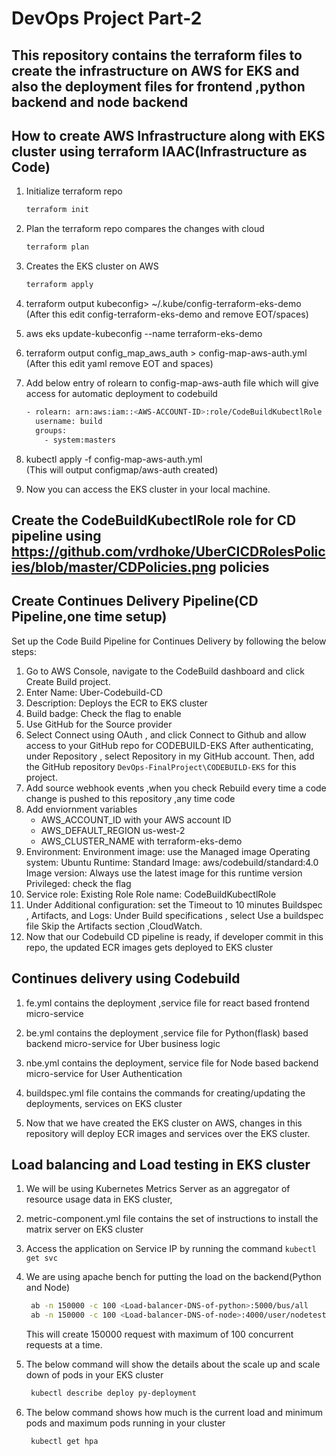 # DevOps Project Part-2

## This repository contains the terraform files to create the infrastructure on AWS for EKS and also the deployment files for frontend ,python backend and node backend 

## How to create AWS Infrastructure along with EKS cluster using terraform IAAC(Infrastructure as Code)

 1. Initialize terraform repo
    ```bash
    terraform init
    ```
 2. Plan the terraform repo compares the changes with cloud
    ```bash
    terraform plan
    ```
 3. Creates the EKS cluster on AWS
    ```bash
    terraform apply
    ```
 4. terraform output kubeconfig> ~/.kube/config-terraform-eks-demo\
      (After this edit config-terraform-eks-demo and remove EOT/spaces)
 5. aws eks update-kubeconfig --name terraform-eks-demo
 6. terraform output config_map_aws_auth > config-map-aws-auth.yml\
      (After this edit yaml remove EOT and spaces)
 7. Add below entry of rolearn to config-map-aws-auth file which will give access for automatic deployment to codebuild
    ```bash
    - rolearn: arn:aws:iam::<AWS-ACCOUNT-ID>:role/CodeBuildKubectlRole
      username: build
      groups:
        - system:masters
    ```
 8. kubectl apply -f config-map-aws-auth.yml\
      (This will output configmap/aws-auth created)    
 
 9. Now you can access the EKS cluster in your local machine.

## Create the CodeBuildKubectlRole role for CD pipeline using https://github.com/vrdhoke/UberCICDRolesPolicies/blob/master/CDPolicies.png policies

## Create Continues Delivery Pipeline(CD Pipeline,one time setup)

Set up the Code Build Pipeline for Continues Delivery by following the below steps:

   1. Go to AWS Console, navigate to the CodeBuild dashboard and click Create Build project.
   2. Enter  Name: Uber-Codebuild-CD
   3. Description: Deploys the ECR to EKS cluster
   4. Build badge: Check the flag to enable
   5. Use GitHub for the Source provider
   6. Select Connect using OAuth , and click Connect to Github and allow access to your GitHub repo for CODEBUILD-EKS After authenticating, under Repository , select Repository in my GitHub account. Then, add the GitHub repository `DevOps-FinalProject\CODEBUILD-EKS` for this project.
   7. Add source webhook events ,when you check Rebuild every time a code change is pushed to this repository ,any time code
   8. Add enviornment variables 
      - AWS_ACCOUNT_ID with your AWS account ID
      - AWS_DEFAULT_REGION us-west-2
      - AWS_CLUSTER_NAME with terraform-eks-demo
   9. Environment:
      Environment image: use the Managed image
      Operating system: Ubuntu
      Runtime: Standard
      Image: aws/codebuild/standard:4.0
      Image version: Always use the latest image for this runtime version
      Privileged: check the flag
   10. Service role: Existing Role
   Role name: CodeBuildKubectlRole
   11. Under Additional configuration: set the Timeout to 10 minutes
   Buildspec , Artifacts, and Logs: Under Build specifications , 
   select Use a buildspec file
   Skip the Artifacts section ,CloudWatch.
   12. Now that our Codebuild CD pipeline is ready, if developer commit in this repo, the updated ECR images gets deployed to EKS cluster

## Continues delivery using Codebuild

 1. fe.yml contains the deployment ,service file for react based frontend micro-service

 2. be.yml contains the deployment ,service file for Python(flask) based backend micro-service for Uber business logic

 3. nbe.yml contains the deployment, service file for Node based backend micro-service for User Authentication

 4. buildspec.yml file contains the commands for creating/updating the deployments, services on EKS cluster

 5. Now that we have created the EKS cluster on AWS, changes in this repository will deploy ECR images and services over the EKS cluster.


## Load balancing and Load testing in EKS cluster

 1. We will be using Kubernetes Metrics Server as an aggregator of resource usage data in EKS cluster,

 2. metric-component.yml file contains the set of instructions to install the matrix server on EKS cluster

 3. Access the application on Service IP by running the command `kubectl get svc`

 4. We are using apache bench for putting the load on the backend(Python and Node)
    ```bash
     ab -n 150000 -c 100 <Load-balancer-DNS-of-python>:5000/bus/all
     ab -n 150000 -c 100 <Load-balancer-DNS-of-node>:4000/user/nodetest
    ```
    This will create 150000 request with maximum of 100 concurrent requests at a time.

 5. The below command will show the details about the scale up and scale down of pods in your EKS cluster
    ```bash
     kubectl describe deploy py-deployment
    ```
    
 6. The below command shows how much is the current load and minimum pods and maximum pods running in your cluster
    ```bash
     kubectl get hpa
    ```
 




